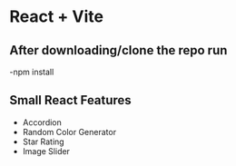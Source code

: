 # React + Vite

## After downloading/clone the repo run 
-npm install

## Small React Features

- Accordion
- Random Color Generator
- Star Rating
- Image Slider




